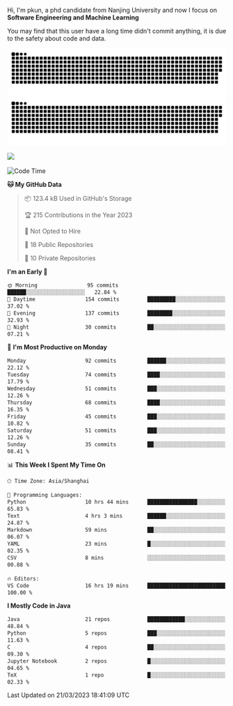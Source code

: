 Hi, I'm pkun, a phd candidate from Nanjing University and now I focus on **Software Engineering and Machine Learning**

You may find that this user have a long time didn't commit anything, it is due to the safety about code and data.

![GitHub Snake Light](https://github.com/pppppkun/pppppkun/blob/output/github-snake.svg#gh-light-mode-only)
![GitHub Snake dark](https://github.com/pppppkun/pppppkun/blob/output/github-snake-dark.svg#gh-dark-mode-only)

![](https://komarev.com/ghpvc/?username=pppppkun)
<!--START_SECTION:waka-->
![Code Time](http://img.shields.io/badge/Code%20Time-1%2C674%20hrs%2024%20mins-blue)

**🐱 My GitHub Data** 

> 📦 123.4 kB Used in GitHub's Storage 
 > 
> 🏆 215 Contributions in the Year 2023
 > 
> 🚫 Not Opted to Hire
 > 
> 📜 18 Public Repositories 
 > 
> 🔑 10 Private Repositories 
 > 
**I'm an Early 🐤** 

```text
🌞 Morning                95 commits          ██████░░░░░░░░░░░░░░░░░░░   22.84 % 
🌆 Daytime                154 commits         █████████░░░░░░░░░░░░░░░░   37.02 % 
🌃 Evening                137 commits         ████████░░░░░░░░░░░░░░░░░   32.93 % 
🌙 Night                  30 commits          ██░░░░░░░░░░░░░░░░░░░░░░░   07.21 % 
```
📅 **I'm Most Productive on Monday** 

```text
Monday                   92 commits          ██████░░░░░░░░░░░░░░░░░░░   22.12 % 
Tuesday                  74 commits          ████░░░░░░░░░░░░░░░░░░░░░   17.79 % 
Wednesday                51 commits          ███░░░░░░░░░░░░░░░░░░░░░░   12.26 % 
Thursday                 68 commits          ████░░░░░░░░░░░░░░░░░░░░░   16.35 % 
Friday                   45 commits          ███░░░░░░░░░░░░░░░░░░░░░░   10.82 % 
Saturday                 51 commits          ███░░░░░░░░░░░░░░░░░░░░░░   12.26 % 
Sunday                   35 commits          ██░░░░░░░░░░░░░░░░░░░░░░░   08.41 % 
```


📊 **This Week I Spent My Time On** 

```text
🕑︎ Time Zone: Asia/Shanghai

💬 Programming Languages: 
Python                   10 hrs 44 mins      ████████████████░░░░░░░░░   65.83 % 
Text                     4 hrs 3 mins        ██████░░░░░░░░░░░░░░░░░░░   24.87 % 
Markdown                 59 mins             ██░░░░░░░░░░░░░░░░░░░░░░░   06.07 % 
YAML                     23 mins             █░░░░░░░░░░░░░░░░░░░░░░░░   02.35 % 
CSV                      8 mins              ░░░░░░░░░░░░░░░░░░░░░░░░░   00.88 % 

🔥 Editors: 
VS Code                  16 hrs 19 mins      █████████████████████████   100.00 % 
```

**I Mostly Code in Java** 

```text
Java                     21 repos            ████████████░░░░░░░░░░░░░   48.84 % 
Python                   5 repos             ███░░░░░░░░░░░░░░░░░░░░░░   11.63 % 
C                        4 repos             ██░░░░░░░░░░░░░░░░░░░░░░░   09.30 % 
Jupyter Notebook         2 repos             █░░░░░░░░░░░░░░░░░░░░░░░░   04.65 % 
TeX                      1 repo              █░░░░░░░░░░░░░░░░░░░░░░░░   02.33 % 
```




 Last Updated on 21/03/2023 18:41:09 UTC
<!--END_SECTION:waka-->
